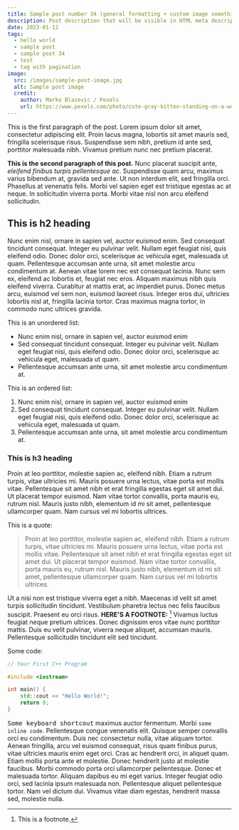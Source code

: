 ```yaml
---
title: Sample post number 34 (general formatting + custom image something else)
description: Post description that will be visible in HTML meta description.
date: 2023-01-12
tags:
  - hello world
  - sample post
  - sample post 34
  - test
  - tag with pagination
image:
  src: /images/sample-post-image.jpg
  alt: Sample post image
  credit:
    author: Marko Blazevic / Pexels
    url: https://www.pexels.com/photo/cute-gray-kitten-standing-on-a-wooden-flooring-774731/
---
```


This is the first paragraph of the post. Lorem ipsum dolor sit amet, consectetur adipiscing elit. Proin lacus magna, lobortis sit amet mauris sed, fringilla scelerisque risus. Suspendisse sem nibh, pretium id ante sed, porttitor malesuada nibh. Vivamus pretium nunc nec pretium placerat.

**This is the second paragraph of this post.** Nunc placerat suscipit ante, _eleifend finibus turpis pellentesque ac_. Suspendisse quam arcu, maximus varius bibendum at, gravida sed ante. Ut non interdum elit, sed fringilla orci. Phasellus at venenatis felis. Morbi vel sapien eget est tristique egestas ac at neque. In sollicitudin viverra porta. Morbi vitae nisl non arcu eleifend sollicitudin.

## This is h2 heading

Nunc enim nisl, ornare in sapien vel, auctor euismod enim. Sed consequat tincidunt consequat. Integer eu pulvinar velit. Nullam eget feugiat nisi, quis eleifend odio. Donec dolor orci, scelerisque ac vehicula eget, malesuada ut quam. Pellentesque accumsan ante urna, sit amet molestie arcu condimentum at. Aenean vitae lorem nec est consequat lacinia. Nunc sem ex, eleifend ac lobortis et, feugiat nec eros. Aliquam maximus nibh quis eleifend viverra. Curabitur at mattis erat, ac imperdiet purus. Donec metus arcu, euismod vel sem non, euismod laoreet risus. Integer eros dui, ultricies lobortis nisl at, fringilla lacinia tortor. Cras maximus magna tortor, in commodo nunc ultrices gravida.

This is an unordered list:

- Nunc enim nisl, ornare in sapien vel, auctor euismod enim
- Sed consequat tincidunt consequat. Integer eu pulvinar velit. Nullam eget feugiat nisi, quis eleifend odio. Donec dolor orci, scelerisque ac vehicula eget, malesuada ut quam.
- Pellentesque accumsan ante urna, sit amet molestie arcu condimentum at.

This is an ordered list:

1. Nunc enim nisl, ornare in sapien vel, auctor euismod enim
1. Sed consequat tincidunt consequat. Integer eu pulvinar velit. Nullam eget feugiat nisi, quis eleifend odio. Donec dolor orci, scelerisque ac vehicula eget, malesuada ut quam.
1. Pellentesque accumsan ante urna, sit amet molestie arcu condimentum at.

### This is h3 heading

Proin at leo porttitor, molestie sapien ac, eleifend nibh. Etiam a rutrum turpis, vitae ultricies mi. Mauris posuere urna lectus, vitae porta est mollis vitae. Pellentesque sit amet nibh et erat fringilla egestas eget sit amet dui. Ut placerat tempor euismod. Nam vitae tortor convallis, porta mauris eu, rutrum nisl. Mauris justo nibh, elementum id mi sit amet, pellentesque ullamcorper quam. Nam cursus vel mi lobortis ultrices.

This is a quote:

> Proin at leo porttitor, molestie sapien ac, eleifend nibh. Etiam a rutrum turpis, vitae ultricies mi. Mauris posuere urna lectus, vitae porta est mollis vitae. Pellentesque sit amet nibh et erat fringilla egestas eget sit amet dui. Ut placerat tempor euismod. Nam vitae tortor convallis, porta mauris eu, rutrum nisl. Mauris justo nibh, elementum id mi sit amet, pellentesque ullamcorper quam. Nam cursus vel mi lobortis ultrices.

Ut a nisi non est tristique viverra eget a nibh. Maecenas id velit sit amet turpis sollicitudin tincidunt. Vestibulum pharetra lectus nec felis faucibus suscipit. Praesent eu orci risus. **HERE'S A FOOTNOTE:** [^1] Vivamus luctus feugiat neque pretium ultrices. Donec dignissim eros vitae nunc porttitor mattis. Duis eu velit pulvinar, viverra neque aliquet, accumsan mauris. Pellentesque sollicitudin tincidunt elit sed tincidunt.

Some code:

```cpp
// Your First C++ Program

#include <iostream>

int main() {
    std::cout << "Hello World!";
    return 0;
}
```

<kbd>Some keyboard shortcout</kbd> maximus auctor fermentum. Morbi `some inline code`. Pellentesque congue venenatis elit. Quisque semper convallis orci eu condimentum. Duis nec consectetur nulla, vitae aliquam tortor. Aenean fringilla, arcu vel euismod consequat, risus quam finibus purus, vitae ultricies mauris enim eget orci. Cras ac hendrerit orci, in aliquet quam. Etiam mollis porta ante et molestie. Donec hendrerit justo at molestie faucibus. Morbi commodo porta orci ullamcorper pellentesque. Donec et malesuada tortor. Aliquam dapibus eu mi eget varius. Integer feugiat odio orci, sed lacinia ipsum malesuada non. Pellentesque aliquet pellentesque tortor. Nam vel dictum dui. Vivamus vitae diam egestas, hendrerit massa sed, molestie nulla.

[^1]: This is a footnote.
